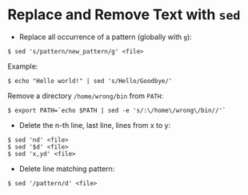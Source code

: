 # Replace and Remove Text with `sed`


* Replace all occurrence of a pattern (globally with `g`):

```console
$ sed 's/pattern/new_pattern/g' <file>
```

Example:

```console
$ echo "Hello world!" | sed 's/Hello/Goodbye/'
```

Remove a directory `/home/wrong/bin` from `PATH`:

```console
$ export PATH=`echo $PATH | sed -e 's/:\/home\/wrong\/bin//'`
```

* Delete the n-th line, last line, lines from x to y:

```console
$ sed 'nd' <file>
$ sed '$d' <file>
$ sed 'x,yd' <file>
```

* Delete line matching pattern:

```console
$ sed '/pattern/d' <file>
```
